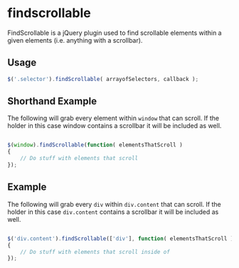 findscrollable
==============

FindScrollable is a jQuery plugin used to find scrollable elements within a given elements (i.e. anything with a scrollbar).


 Usage
 -----

```javascript
$('.selector').findScrollable( arrayofSelectors, callback ); 

```


Shorthand Example
-----

The following will grab every element within `window` that can scroll. If the holder in 
this case window contains a scrollbar it will be included as well.

```javascript

$(window).findScrollable(function( elementsThatScroll ) 
{
    // Do stuff with elements that scroll
});

```


Example
-----

The following will grab every `div` within `div.content` that can scroll. If the holder in 
this case `div.content` contains a scrollbar it will be included as well.

```javascript

$('div.content').findScrollable(['div'], function( elementsThatScroll ) 
{
    // Do stuff with elements that scroll inside of 
});

```


